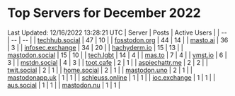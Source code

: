 # Top Servers for December 2022
Last Updated: 12/16/2022 13:28:21 UTC
| Server | Posts | Active Users |
| -- | -- | -- |
| [techhub.social](https://techhub.social/tags/PowerShell) | 47 | 10 |
| [fosstodon.org](https://fosstodon.org/tags/PowerShell) | 44 | 14 |
| [masto.ai](https://masto.ai/tags/PowerShell) | 36 | 3 |
| [infosec.exchange](https://infosec.exchange/tags/PowerShell) | 34 | 20 |
| [hachyderm.io](https://hachyderm.io/tags/PowerShell) | 15 | 13 |
| [mastodon.social](https://mastodon.social/tags/PowerShell) | 15 | 10 |
| [tech.lgbt](https://tech.lgbt/tags/PowerShell) | 14 | 4 |
| [mas.to](https://mas.to/tags/PowerShell) | 7 | 4 |
| [vmst.io](https://vmst.io/tags/PowerShell) | 6 | 3 |
| [mstdn.social](https://mstdn.social/tags/PowerShell) | 4 | 3 |
| [toot.cafe](https://toot.cafe/tags/PowerShell) | 2 | 1 |
| [aspiechattr.me](https://aspiechattr.me/tags/PowerShell) | 2 | 2 |
| [twit.social](https://twit.social/tags/PowerShell) | 2 | 1 |
| [home.social](https://home.social/tags/PowerShell) | 2 | 1 |
| [mastodon.uno](https://mastodon.uno/tags/PowerShell) | 2 | 1 |
| [mastodonapp.uk](https://mastodonapp.uk/tags/PowerShell) | 1 | 1 |
| [schleuss.online](https://schleuss.online/tags/PowerShell) | 1 | 1 |
| [ioc.exchange](https://ioc.exchange/tags/PowerShell) | 1 | 1 |
| [aus.social](https://aus.social/tags/PowerShell) | 1 | 1 |
| [mastodon.nu](https://mastodon.nu/tags/PowerShell) | 1 | 1 |
